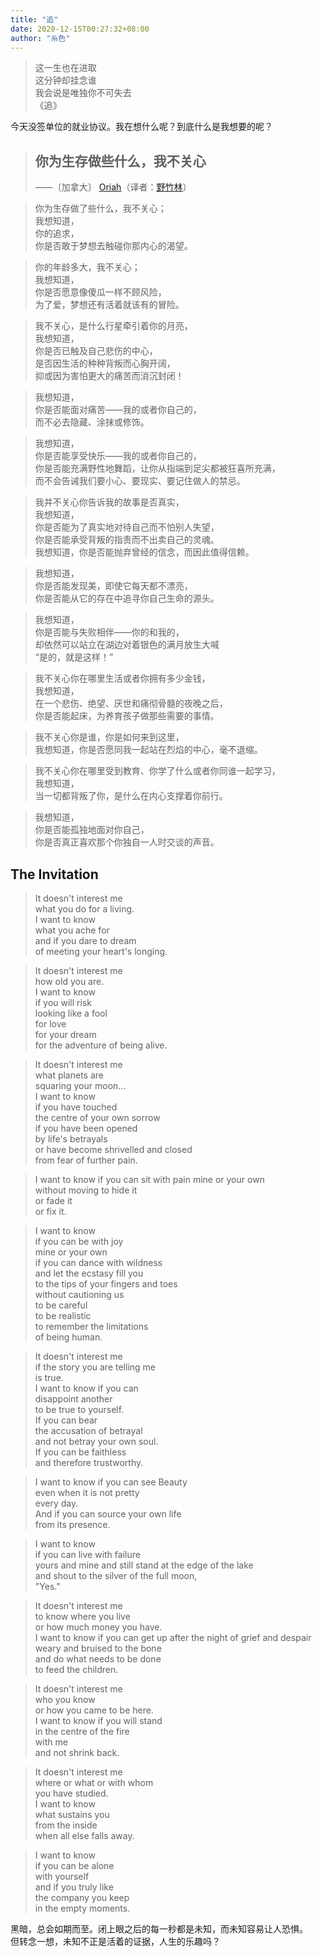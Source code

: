 ```yaml
---
title: "追"
date: 2020-12-15T00:27:32+08:00
author: "糸色"
---
```


> 这一生也在进取  
> 这分钟却挂念谁  
> 我会说是唯独你不可失去  
> 《追》

今天没签单位的就业协议。我在想什么呢？到底什么是我想要的呢？  

> ## 你为生存做些什么，我不关心  <a name="1"></a>
> ——〔加拿大〕 [Oriah](http://www.oriah.org/index.php)（译者：[野竹林](https://www.douban.com/group/topic/20286000/)） 
 
> 你为生存做了些什么，我不关心；  
> 我想知道，  
> 你的追求，  
> 你是否敢于梦想去触碰你那内心的渴望。  
  
> 你的年龄多大，我不关心；  
> 我想知道，  
> 你是否愿意像傻瓜一样不顾风险，  
> 为了爱，梦想还有活着就该有的冒险。  

> 我不关心，是什么行星牵引着你的月亮，  
> 我想知道，  
> 你是否已触及自己悲伤的中心，  
> 是否因生活的种种背叛而心胸开阔，  
> 抑或因为害怕更大的痛苦而消沉封闭！  
  
> 我想知道，  
> 你是否能面对痛苦——我的或者你自己的，  
> 而不必去隐藏、涂抹或修饰。  
  
> 我想知道，  
> 你是否能享受快乐——我的或者你自己的，  
> 你是否能充满野性地舞蹈，让你从指端到足尖都被狂喜所充满，  
> 而不会告诫我们要小心、要现实、要记住做人的禁忌。  
  
> 我并不关心你告诉我的故事是否真实，  
> 我想知道，  
> 你是否能为了真实地对待自己而不怕别人失望，  
> 你是否能承受背叛的指责而不出卖自己的灵魂。  
> 我想知道，你是否能抛弃曾经的信念，而因此值得信赖。  

> 我想知道，  
> 你是否能发现美，即使它每天都不漂亮，  
> 你是否能从它的存在中追寻你自己生命的源头。  

> 我想知道，  
> 你是否能与失败相伴——你的和我的，  
> 却依然可以站立在湖边对着银色的满月放生大喊  
> “是的，就是这样！”  

> 我不关心你在哪里生活或者你拥有多少金钱，  
> 我想知道，  
> 在一个悲伤、绝望、厌世和痛彻骨髓的夜晚之后，  
> 你是否能起床，为养育孩子做那些需要的事情。  

> 我不关心你是谁，你是如何来到这里，  
> 我想知道，你是否愿同我一起站在烈焰的中心，毫不退缩。  

> 我不关心你在哪里受到教育、你学了什么或者你同谁一起学习，  
> 我想知道，  
> 当一切都背叛了你，是什么在内心支撑着你前行。  

> 我想知道，  
> 你是否能孤独地面对你自己，  
> 你是否真正喜欢那个你独自一人时交谈的声音。  

## The Invitation <a name="2"></a>
> It doesn't interest me  
> what you do for a living.  
> I want to know  
> what you ache for  
> and if you dare to dream  
> of meeting your heart's longing.  

> It doesn't interest me  
> how old you are.  
> I want to know  
> if you will risk  
> looking like a fool  
> for love  
> for your dream  
> for the adventure of being alive.  

> It doesn't interest me  
> what planets are  
> squaring your moon...  
> I want to know  
> if you have touched  
> the centre of your own sorrow  
> if you have been opened  
> by life's betrayals  
> or have become shrivelled and closed  
> from fear of further pain.  

> I want to know 
> if you can sit with pain
> mine or your own  
> without moving to hide it  
> or fade it  
> or fix it.  

> I want to know  
> if you can be with joy  
> mine or your own  
> if you can dance with wildness    
> and let the ecstasy fill you  
> to the tips of your fingers and toes  
> without cautioning us  
> to be careful  
> to be realistic  
> to remember the limitations  
> of being human.  

> It doesn't interest me  
> if the story you are telling me  
> is true.  
> I want to know if you can  
> disappoint another  
> to be true to yourself.  
> If you can bear  
> the accusation of betrayal  
> and not betray your own soul.  
> If you can be faithless  
> and therefore trustworthy.  

> I want to know if you can see Beauty  
> even when it is not pretty  
> every day.  
> And if you can source your own life  
> from its presence.  

> I want to know  
> if you can live with failure  
> yours and mine
> and still stand at the edge of the lake  
> and shout to the silver of the full moon,  
> "Yes."  

> It doesn't interest me  
> to know where you live  
> or how much money you have.  
> I want to know if you can get up
> after the night of grief and despair  
> weary and bruised to the bone  
> and do what needs to be done  
> to feed the children.  

> It doesn't interest me  
> who you know  
> or how you came to be here.  
> I want to know if you will stand  
> in the centre of the fire  
> with me  
> and not shrink back.  

> It doesn't interest me  
> where or what or with whom  
> you have studied.  
> I want to know  
> what sustains you  
> from the inside  
> when all else falls away.  

> I want to know  
> if you can be alone  
> with yourself  
> and if you truly like  
> the company you keep  
> in the empty moments.  

黑暗，总会如期而至。闭上眼之后的每一秒都是未知，而未知容易让人恐惧。  
但转念一想，未知不正是活着的证据，人生的乐趣吗？
